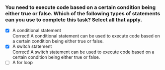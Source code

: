 ### You need to execute code based on a certain condition being either true or false. Which of the following types of statements can you use to complete this task? Select all that apply.

- [x] A conditional statement <br>
      Correct! A conditional statement can be used to execute code based on a certain condition being either true or false.
- [x] A switch statement <br>
      Correct! A switch statement can be used to execute code based on a certain condition being either true or false.
- [ ] A for loop

